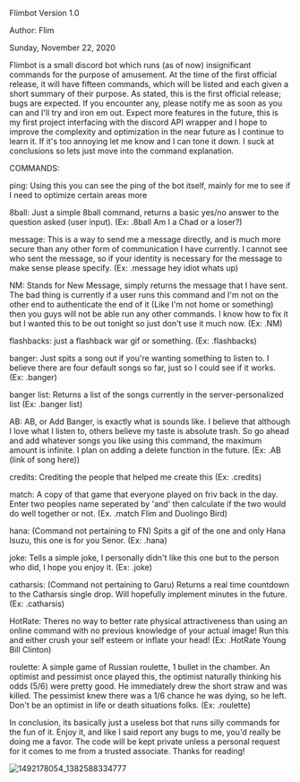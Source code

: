 Flimbot Version 1.0

Author: Flim

Sunday, November 22, 2020

Flimbot is a small discord bot which runs (as of now) insignificant commands for the purpose of amusement. At the time of the first official release, it will have fifteen commands, which will be listed and each given a short summary of their purpose. As stated, this is the first official release; bugs are expected. If you encounter any, please notify me as soon as you can and I'll try and iron em out. Expect more features in the future, this is my first project interfacing with the discord API wrapper and I hope to improve the complexity and optimization in the near future as I continue to learn it. If it's too annoying let me know and I can tone it down. I suck at conclusions so lets just move into the command explanation.


COMMANDS:

ping: Using this you can see the ping of the bot itself, mainly for me to see if I need to optimize certain areas more

8ball: Just a simple 8ball command, returns a basic yes/no answer to the question asked (user input). (Ex: .8ball Am I a Chad or a loser?)

message: This is a way to send me a message directly, and is much more secure than any other form of communication I have currently. I cannot see who sent the message, so if your identity is necessary for the message to make sense please specify. (Ex: .message hey idiot whats up)

NM: Stands for New Message, simply returns the message that I have sent. The bad thing is currently if a user runs this command and I'm not on the other end to authenticate the end of it (Like I'm not home or something) then you guys will not be able run any other commands. I know how to fix it but I wanted this to be out tonight so just don't use it much now. (Ex: .NM)

flashbacks: just a flashback war gif or something. (Ex: .flashbacks)

banger: Just spits a song out if you're wanting something to listen to. I believe there are four default songs so far, just so I could see if it works. (Ex: .banger)

banger list: Returns a list of the songs currently in the server-personalized list (Ex: .banger list)

AB: AB, or Add Banger, is exactly what is sounds like. I believe that although I love what I listen to, others believe my taste is absolute trash. So go ahead and add whatever songs you like using this command, the maximum amount is infinite. I plan on adding a delete function in the future. (Ex: .AB (link of song here))

credits: Crediting the people that helped me create this (Ex: .credits)

match: A copy of that game that everyone played on friv back in the day. Enter two peoples name seperated by 'and' then calculate if the two would do well together or not. (Ex. .match Flim and Duolingo Bird)

hana: (Command not pertaining to FN) Spits a gif of the one and only Hana Isuzu, this one is for you Senor. (Ex: .hana)

joke: Tells a simple joke, I personally didn't like this one but to the person who did, I hope you enjoy it. (Ex: .joke)

catharsis: (Command not pertaining to Garu) Returns a real time countdown to the Catharsis single drop. Will hopefully implement minutes in the future. (Ex: .catharsis)

HotRate: Theres no way to better rate physical attractiveness than using an online command with no previous knowledge of your actual image! Run this and either crush your self esteem or inflate your head! (Ex: .HotRate Young Bill Clinton)

roulette: A simple game of Russian roulette, 1 bullet in the chamber. An optimist and pessimist once played this, the optimist naturally thinking his odds (5/6) were pretty good. He immediately drew the short straw and was killed. The pessimist knew there was a 1/6 chance he was dying, so he left. Don't be an optimist in life or death situations folks. (Ex: .roulette)

In conclusion, its basically just a useless bot that runs silly commands for the fun of it. Enjoy it, and like I said report any bugs to me, you'd really be doing me a favor. The code will be kept private unless a personal request for it comes to me from a trusted associate. Thanks for reading!


![1492178054_1382588334777](https://user-images.githubusercontent.com/72233142/99925395-9f8e7f80-2d03-11eb-9abf-4fab6599ce79.gif)
